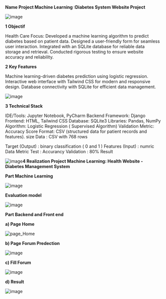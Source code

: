 **Name Project Machine Learning :Diabetes System Website Project**


![image](https://github.com/user-attachments/assets/807daa76-d335-40a6-8d27-00f3e6833ecc) 


**1 Objectif** 

Health Care Focus: Developed a machine learning algorithm to predict diabetes based on patient data.
Designed a user-friendly form for seamless user interaction.
Integrated with an SQLite database for reliable data storage and retrieval.
Conducted rigorous testing to ensure website accuracy and reliability.


**2 Key Features**

Machine learning-driven diabetes prediction using logistic regression.
Interactive web interface with Tailwind CSS for modern and responsive design.
Database connectivity with SQLite for efficient data management.

![image](https://github.com/user-attachments/assets/0d0f570d-ccfb-4b01-ae9c-29cccaef5fae) 

**3 Technical Stack**

IDE/Tools: Jupyter Notebook, PyCharm
Backend Framework: Django
Frontend: HTML, Tailwind CSS
Database: SQLite3
Libraries: Pandas, NumPy
Algorithm: Logistic Regression ( Supervised Algorithm)
Validation Metric: Accuracy Score
Format: CSV (structured data for patient records and features).
size Data : CSV with 768 rows

 Target (Output) : binary classification ( 0 and 1 )
 Features (Input) : numric Data
 Metric Test : Accurancy Validation : 80% Result

 ![image](https://github.com/user-attachments/assets/2a17c6d4-02d3-4590-a29d-0acc6a539322)**4 Realization Project Machine Learning: Health Website - Diabetes Management System**

 **Part Machine Learning**
 
 ![image](https://github.com/user-attachments/assets/62b59979-f32f-42a0-a789-c3816e72bb84)

 **Evaluation model**

 ![image](https://github.com/user-attachments/assets/273421f2-2922-4a0e-b036-6028dc7081ca)

**Part Backend and Front end**

 **a) Page Home**
 
 ![page_Home](https://github.com/user-attachments/assets/67763a11-060f-46d6-b641-9cd1e0ad0632)

 **b) Page Forum Predection**

![image](https://github.com/user-attachments/assets/3a9ecd74-9fc8-47ef-bf8f-b295e333a4d6)

**c) Fill Forum**

![image](https://github.com/user-attachments/assets/d17a8667-6cbc-4cf5-918f-af28f9809241)

**d) Result**



![image](https://github.com/user-attachments/assets/f1de11ba-ae44-4ff7-8821-aeec301f02ff)
